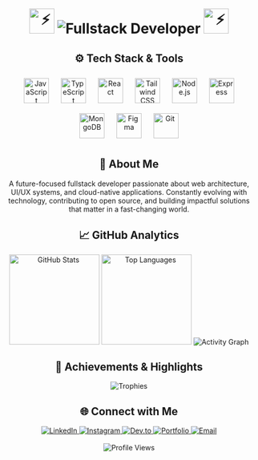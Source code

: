 <div align="center">

<!-- Futuristic Animated Header -->
<h1>
  <img src="https://raw.githubusercontent.com/StarxFarm/starxfarm-assets/main/cyber-glow.gif" width="50" alt="⚡"/>
  <img src="https://readme-typing-svg.demolab.com?font=Fira+Code&weight=700&size=35&duration=3000&pause=1000&color=00FFF7&center=true&vCenter=true&multiline=false&width=450&height=50&lines=Fullstack+Developer" alt="Fullstack Developer"/>
  <img src="https://raw.githubusercontent.com/StarxFarm/starxfarm-assets/main/cyber-glow.gif" width="50" alt="⚡"/>
</h1>




## ⚙️ Tech Stack & Tools

<div align="center">
  <img src="https://skillicons.dev/icons?i=js" width="50" alt="JavaScript" style="margin: 10px;"/>
  <img src="https://skillicons.dev/icons?i=ts" width="50" alt="TypeScript" style="margin: 10px;"/>
  <img src="https://skillicons.dev/icons?i=react" width="50" alt="React" style="margin: 10px;"/>
  <img src="https://skillicons.dev/icons?i=tailwind" width="50" alt="Tailwind CSS" style="margin: 10px;"/>
  <img src="https://skillicons.dev/icons?i=nodejs" width="50" alt="Node.js" style="margin: 10px;"/>
  <img src="https://skillicons.dev/icons?i=express" width="50" alt="Express" style="margin: 10px;"/>
  <img src="https://skillicons.dev/icons?i=mongodb" width="50" alt="MongoDB" style="margin: 10px;"/>
  <img src="https://skillicons.dev/icons?i=figma" width="50" alt="Figma" style="margin: 10px;"/>
  <img src="https://skillicons.dev/icons?i=git" width="50" alt="Git" style="margin: 10px;"/>
</div>



## 🤖 About Me

A future-focused fullstack developer passionate about web architecture, UI/UX systems, and cloud-native applications. Constantly evolving with technology, contributing to open source, and building impactful solutions that matter in a fast-changing world.



## 📈 GitHub Analytics

<div align="center">
  <img height="180em" src="https://github-readme-stats.vercel.app/api?username=StarxFarm&show_icons=true&count_private=true&theme=tokyonight&icon_color=00FFF7&title_color=00FFF7&bg_color=0D1117&border_color=00FFF7&border_radius=15" alt="GitHub Stats" />
  <img height="180em" src="https://github-readme-stats.vercel.app/api/top-langs?username=StarxFarm&layout=compact&theme=tokyonight&title_color=00FFF7&bg_color=0D1117&border_color=00FFF7&border_radius=15&langs_count=8" alt="Top Languages" />
  <img src="https://github-readme-activity-graph.vercel.app/graph?username=StarxFarm&theme=tokyo-night&bg_color=0D1117&color=00FFF7&line=FF00A0&point=00FFF7&area=true&hide_border=false&border_color=00FFF7&radius=15" alt="Activity Graph"/>
</div>



## 🧬 Achievements & Highlights

<div align="center">
  <img src="https://github-profile-trophy.vercel.app/?username=StarxFarm&theme=tokyonight&no-frame=false&no-bg=false&margin-w=4&row=2&column=4&title_color=00FFF7&text_color=FF00A0&bg_color=0D1117&border_color=00FFF7" alt="Trophies"/>
</div>



## 🌐 Connect with Me

<div align="center">
  <a href="https://linkedin.com/in/bintangwira">
    <img src="https://img.shields.io/badge/LinkedIn-0A66C2?style=for-the-badge&logo=linkedin&logoColor=white" alt="LinkedIn"/>
  </a>
  <a href="https://instagram.com/starxfarm">
    <img src="https://img.shields.io/badge/Instagram-FF00A0?style=for-the-badge&logo=instagram&logoColor=white" alt="Instagram"/>
  </a>
  <a href="https://dev.to/starxfarm">
    <img src="https://img.shields.io/badge/Dev.to-0A0A0A?style=for-the-badge&logo=devdotto&logoColor=white" alt="Dev.to"/>
  </a>
  <a href="#">
    <img src="https://img.shields.io/badge/Portfolio-00FFF7?style=for-the-badge&logo=google-chrome&logoColor=white" alt="Portfolio"/>
  </a>
  <a href="mailto:your.email@example.com">
    <img src="https://img.shields.io/badge/Email-D14836?style=for-the-badge&logo=gmail&logoColor=white" alt="Email"/>
  </a>
  <br><br>
  <img src="https://komarev.com/ghpvc/?username=StarxFarm&color=00FFF7&style=for-the-badge&label=Cyber+Scans" alt="Profile Views"/>
</div>



